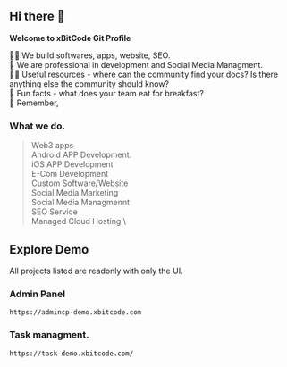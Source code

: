 ## Hi there 👋


**Welcome to xBitCode Git Profile**

🙋‍♀️ We build softwares, apps, website, SEO. \
🌈 We are professional in development and Social Media Managment. \
👩‍💻 Useful resources - where can the community find your docs? Is there anything else the community should know? \
🍿 Fun facts - what does your team eat for breakfast? \
🧙 Remember, 

### What we do.
> Web3 apps \
> Android APP Development. \
> iOS APP Development \
> E-Com Development \
> Custom Software/Website \
> Social Media Marketing \
> Social Media Managmennt \
> SEO Service \
> Managed Cloud Hosting \

## Explore Demo
All projects listed are readonly with only the UI.


### Admin Panel
```
https://admincp-demo.xbitcode.com
```
### Task managment.
```
https://task-demo.xbitcode.com/
```
